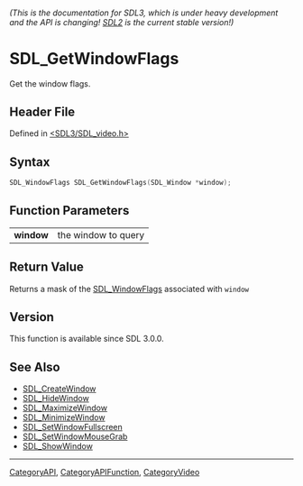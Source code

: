 ###### (This is the documentation for SDL3, which is under heavy development and the API is changing! [SDL2](https://wiki.libsdl.org/SDL2/) is the current stable version!)
# SDL_GetWindowFlags

Get the window flags.

## Header File

Defined in [<SDL3/SDL_video.h>](https://github.com/libsdl-org/SDL/blob/main/include/SDL3/SDL_video.h)

## Syntax

```c
SDL_WindowFlags SDL_GetWindowFlags(SDL_Window *window);

```

## Function Parameters

|                |                     |
| -------------- | ------------------- |
| **window**     | the window to query |

## Return Value

Returns a mask of the [SDL_WindowFlags](SDL_WindowFlags) associated with
`window`

## Version

This function is available since SDL 3.0.0.

## See Also

* [SDL_CreateWindow](SDL_CreateWindow)
* [SDL_HideWindow](SDL_HideWindow)
* [SDL_MaximizeWindow](SDL_MaximizeWindow)
* [SDL_MinimizeWindow](SDL_MinimizeWindow)
* [SDL_SetWindowFullscreen](SDL_SetWindowFullscreen)
* [SDL_SetWindowMouseGrab](SDL_SetWindowMouseGrab)
* [SDL_ShowWindow](SDL_ShowWindow)

----
[CategoryAPI](CategoryAPI), [CategoryAPIFunction](CategoryAPIFunction), [CategoryVideo](CategoryVideo)


